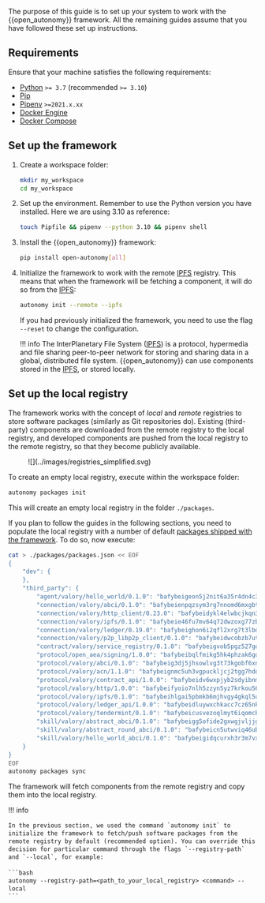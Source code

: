 The purpose of this guide is to set up your system to work with the {{open_autonomy}} framework. All the remaining guides assume that you have followed these set up instructions.

## Requirements

Ensure that your machine satisfies the following requirements:

- [Python](https://www.python.org/) `>= 3.7` (recommended `>= 3.10`)
- [Pip](https://pip.pypa.io/en/stable/installation/)
- [Pipenv](https://pipenv.pypa.io/en/latest/installation/) `>=2021.x.xx`
- [Docker Engine](https://docs.docker.com/engine/install/)
- [Docker Compose](https://docs.docker.com/compose/install/)

## Set up the framework

1. Create a workspace folder:

    ```bash
    mkdir my_workspace
    cd my_workspace
    ```

2. Set up the environment. Remember to use the Python version you have installed. Here we are using 3.10 as reference:

    ```bash
    touch Pipfile && pipenv --python 3.10 && pipenv shell
    ```

3. Install the {{open_autonomy}} framework:

    ```bash
    pip install open-autonomy[all]
    ```

4. Initialize the framework to work with the remote [IPFS](https://ipfs.io) registry. This means that when the framework will be fetching a component, it will do so from the [IPFS](https://ipfs.io):

    ```bash
    autonomy init --remote --ipfs
    ```
    
    If you had previously initialized the framework, you need to use the flag `--reset` to change the configuration.

    !!! info
        The InterPlanetary File System ([IPFS](https://ipfs.io)) is a protocol, hypermedia and file sharing peer-to-peer network for storing and sharing data in a global, distributed file system. {{open_autonomy}} can use components stored in the [IPFS](https://ipfs.io), or stored locally.


## Set up the local registry

The framework works with the concept of *local* and *remote* registries to store software packages (similarly as Git repositories do). Existing (third-party) components are downloaded from the remote registry to the local registry, and developed components are pushed from the local registry to the remote registry, so that they become publicly available. 

<figure markdown>
![](../images/registries_simplified.svg)
</figure>

To create an empty local registry, execute within the workspace folder:

```bash
autonomy packages init
```

This will create an empty local registry in the folder `./packages`.

If you plan to follow the guides in the following sections, you need to populate the local registry with a number of default [packages shipped with the framework](../package_list.md). To do so, now execute:

```bash
cat > ./packages/packages.json << EOF
{
    "dev": {
    },
    "third_party": {
        "agent/valory/hello_world/0.1.0": "bafybeigeon5j2nit6a35r4dn4c32aqqfpuaphwuvc3muw67ymqwbrrzrvu",
        "connection/valory/abci/0.1.0": "bafybeienpqzsym3rg7nnomd6mxgbt4didwd4wfj72oadde27trdmcgsu5y",
        "connection/valory/http_client/0.23.0": "bafybeidykl4elwbcjkqn32wt5h4h7tlpeqovrcq3c5bcplt6nhpznhgczi",
        "connection/valory/ipfs/0.1.0": "bafybeie46fu7mv64q72dwzoxg77zbiv3pzsigzjk3rehjpm47cf3y77mha",
        "connection/valory/ledger/0.19.0": "bafybeighon6i2qfl2xrg7t3lbdzlkyo4v2a7ayvwso7m5w7pf2hvjfs2ma",
        "connection/valory/p2p_libp2p_client/0.1.0": "bafybeidwcobzb7ut3efegoedad7jfckvt2n6prcmd4g7xnkm6hp6aafrva",
        "contract/valory/service_registry/0.1.0": "bafybeigvob5pgz527goh2cgibjejnmbu6xz2e3knjsocjq533m3xe5uzti",
        "protocol/open_aea/signing/1.0.0": "bafybeibqlfmikg5hk4phzak6gqzhpkt6akckx7xppbp53mvwt6r73h7tk4",
        "protocol/valory/abci/0.1.0": "bafybeig3dj5jhsowlvg3t73kgobf6xn4nka7rkttakdb2gwsg5bp7rt7q4",
        "protocol/valory/acn/1.1.0": "bafybeignmc5uh3vgpuckljcj2tgg7hdqyytkm6m5b6v6mxtazdcvubibva",
        "protocol/valory/contract_api/1.0.0": "bafybeidv6wxpjyb2sdyibnmmum45et4zcla6tl63bnol6ztyoqvpl4spmy",
        "protocol/valory/http/1.0.0": "bafybeifyoio7nlh5zzyn5yz7krkou56l22to3cwg7gw5v5o3vxwklibhty",
        "protocol/valory/ipfs/0.1.0": "bafybeihlgai5pbmkb6mjhvgy4gkql5uvpwvxbpdowczgz4ovxat6vajrq4",
        "protocol/valory/ledger_api/1.0.0": "bafybeidluywxchkacc7cz65nktqjg3y2vzzp43sw5hdhnvvonozogrmfie",
        "protocol/valory/tendermint/0.1.0": "bafybeicusvezoqlmyt6iqomcbwaz3xkhk2qf3d56q5zprmj3xdxfy64k54",
        "skill/valory/abstract_abci/0.1.0": "bafybeigg5ofide2gxwgjvljjgpyy6ombby7ph6pg7erj3h6itduwpn6pqu",
        "skill/valory/abstract_round_abci/0.1.0": "bafybeicn5utwviq46ubguok5rl5go4hb7oxluj7t6bja2ut4epjw2hevei",
        "skill/valory/hello_world_abci/0.1.0": "bafybeigidqcurxh3r3m7vxjfv2d4tvcpzvkhwj7r7owacn6jymzik75k7i"
    }
}
EOF
autonomy packages sync
```

The framework will fetch components from the remote registry and copy them into the local registry.

!!! info

    In the previous section, we used the command `autonomy init` to initialize the framework to fetch/push software packages from the remote registry by default (recommended option). You can override this decision for particular command through the flags `--registry-path` and `--local`, for example:

    ```bash
    autonomy --registry-path=<path_to_your_local_registry> <command> --local
    ```
